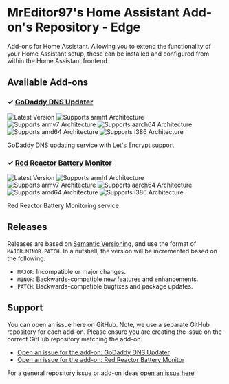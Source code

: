 # MrEditor97's Home Assistant Add-on's Repository - Edge

Add-ons for Home Assistant. Allowing you to extend the functionality of your Home Assistant setup, these can be installed and configured from within the Home Assistant frontend.

## Available Add-ons
### &#10003; [GoDaddy DNS Updater][addon-dns-godaddy]

![Latest Version][dns-godaddy-version-shield]
![Supports armhf Architecture][dns-godaddy-armhf-shield]
![Supports armv7 Architecture][dns-godaddy-armv7-shield]
![Supports aarch64 Architecture][dns-godaddy-aarch64-shield]
![Supports amd64 Architecture][dns-godaddy-amd64-shield]
![Supports i386 Architecture][dns-godaddy-i386-shield]

GoDaddy DNS updating service with Let's Encrypt support

### &#10003; [Red Reactor Battery Monitor][addon-redreactor]

![Latest Version][redreactor-version-shield]
![Supports armhf Architecture][redreactor-armhf-shield]
![Supports armv7 Architecture][redreactor-armv7-shield]
![Supports aarch64 Architecture][redreactor-aarch64-shield]
![Supports amd64 Architecture][redreactor-amd64-shield]
![Supports i386 Architecture][redreactor-i386-shield]

Red Reactor Battery Monitoring service


## Releases

Releases are based on [Semantic Versioning][semver], and use the format
of ``MAJOR.MINOR.PATCH``. In a nutshell, the version will be incremented
based on the following:

- ``MAJOR``: Incompatible or major changes.
- ``MINOR``: Backwards-compatible new features and enhancements.
- ``PATCH``: Backwards-compatible bugfixes and package updates.

## Support

You can open an issue here on GitHub. Note, we use a separate
GitHub repository for each add-on. Please ensure you are creating the issue
on the correct GitHub repository matching the add-on.

- [Open an issue for the add-on: GoDaddy DNS Updater][dns-godaddy-issue]
- [Open an issue for the add-on: Red Reactor Battery Monitor][redreactor-issue]

For a general repository issue or add-on ideas [open an issue here][issue]


[addon-dns-godaddy]: https://github.com/mreditor97/addon-dns-godaddy/tree/cca60f5
[dns-godaddy-issue]: https://github.com/mreditor97/addon-dns-godaddy/issues
[dns-godaddy-version-shield]: https://img.shields.io/badge/version-cca60f5-blue.svg

[dns-godaddy-aarch64-shield]: https://img.shields.io/badge/aarch64-yes-green.svg

[dns-godaddy-amd64-shield]: https://img.shields.io/badge/amd64-yes-green.svg

[dns-godaddy-armhf-shield]: https://img.shields.io/badge/armhf-yes-green.svg

[dns-godaddy-armv7-shield]: https://img.shields.io/badge/armv7-yes-green.svg

[dns-godaddy-i386-shield]: https://img.shields.io/badge/i386-yes-green.svg


[addon-redreactor]: https://github.com/mreditor97/addon-redreactor/tree/e5f0aba
[redreactor-issue]: https://github.com/mreditor97/addon-redreactor/issues
[redreactor-version-shield]: https://img.shields.io/badge/version-e5f0aba-blue.svg

[redreactor-aarch64-shield]: https://img.shields.io/badge/aarch64-yes-green.svg

[redreactor-amd64-shield]: https://img.shields.io/badge/amd64-no-red.svg

[redreactor-armhf-shield]: https://img.shields.io/badge/armhf-yes-green.svg

[redreactor-armv7-shield]: https://img.shields.io/badge/armv7-yes-green.svg

[redreactor-i386-shield]: https://img.shields.io/badge/i386-no-red.svg


[issue]: https://github.com/mreditor97/homeassistant-addons-edge/issues
[semver]: http://semver.org/spec/v2.0.0.html